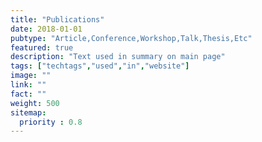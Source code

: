 ```yaml
---
title: "Publications"
date: 2018-01-01
pubtype: "Article,Conference,Workshop,Talk,Thesis,Etc"
featured: true
description: "Text used in summary on main page"
tags: ["techtags","used","in","website"]
image: ""
link: ""
fact: ""
weight: 500
sitemap:
  priority : 0.8
---
```

